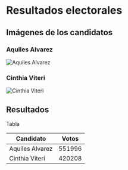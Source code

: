 # Resultados electorales 

## Imágenes de los candidatos
### Aquiles Alvarez
![Aquiles Alvarez](https://raw.githubusercontent.com/AnJoGar/AndersonJEj.github.io/main/aquiles.jfif)
### Cinthia Viteri
![Cinthia Viteri](https://raw.githubusercontent.com/AnJoGar/AndersonPages.github.io/blob/main/cinthia.png)

## Resultados 

Tabla 

| Candidato | Votos   |
| --------- | ------- |
| Aquiles Alvarez  | 551996 |
| Cinthia Viteri   | 420208 |


